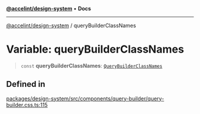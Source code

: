 [**@accelint/design-system**](../README.md) • **Docs**

***

[@accelint/design-system](../README.md) / queryBuilderClassNames

# Variable: queryBuilderClassNames

> `const` **queryBuilderClassNames**: [`QueryBuilderClassNames`](../type-aliases/QueryBuilderClassNames.md)

## Defined in

[packages/design-system/src/components/query-builder/query-builder.css.ts:115](https://github.com/gohypergiant/standard-toolkit/blob/258694cea8ed8bbd956b3cf5da47c2c9debcf127/packages/design-system/src/components/query-builder/query-builder.css.ts#L115)
